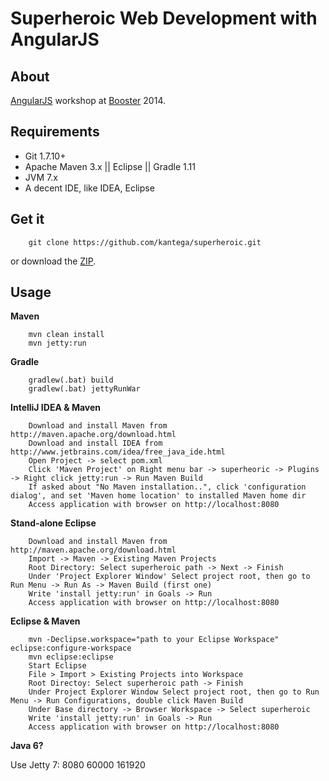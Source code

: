 # Superheroic Web Development with AngularJS #

## About ##

[AngularJS](http://angularjs.org/) workshop at [Booster](http://www.boosterconf.no/) 2014.

## Requirements ##

* Git 1.7.10+
* Apache Maven 3.x || Eclipse || Gradle 1.11
* JVM 7.x
* A decent IDE, like IDEA, Eclipse

## Get it ##

        git clone https://github.com/kantega/superheroic.git

or download the [ZIP](https://github.com/kantega/superheroic/archive/master.zip).

## Usage ##

__Maven__

        mvn clean install
        mvn jetty:run

__Gradle__


        gradlew(.bat) build
        gradlew(.bat) jettyRunWar 

__IntelliJ IDEA & Maven__

        Download and install Maven from http://maven.apache.org/download.html
        Download and install IDEA from http://www.jetbrains.com/idea/free_java_ide.html
        Open Project -> select pom.xml
        Click 'Maven Project' on Right menu bar -> superheoric -> Plugins -> Right click jetty:run -> Run Maven Build
        If asked about "No Maven installation..", click 'configuration dialog', and set 'Maven home location' to installed Maven home dir
        Access application with browser on http://localhost:8080

__Stand-alone Eclipse__

        Download and install Maven from http://maven.apache.org/download.html
        Import -> Maven -> Existing Maven Projects
        Root Directory: Select superheroic path -> Next -> Finish
        Under 'Project Explorer Window' Select project root, then go to Run Menu -> Run As -> Maven Build (first one)
        Write 'install jetty:run' in Goals -> Run
        Access application with browser on http://localhost:8080

__Eclipse & Maven__

        mvn -Declipse.workspace="path to your Eclipse Workspace" eclipse:configure-workspace
        mvn eclipse:eclipse
        Start Eclipse
        File > Import > Existing Projects into Workspace
        Root Directoy: Select superheroic path -> Finish
        Under Project Explorer Window Select project root, then go to Run Menu -> Run Configurations, double click Maven Build
        Under Base directory -> Browser Workspace -> Select superheroic
        Write 'install jetty:run' in Goals -> Run
        Access application with browser on http://localhost:8080


__Java 6?__

Use Jetty 7:
<configuration>
    <connectors>
        <connector implementation="org.eclipse.jetty.server.nio.SelectChannelConnector">
            <port>8080</port>
            <maxIdleTime>60000</maxIdleTime>
            <headerBufferSize>161920</headerBufferSize>
        </connector>
    </connectors>
</configuration>